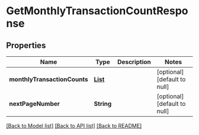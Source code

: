 # GetMonthlyTransactionCountResponse
## Properties

| Name | Type | Description | Notes |
|------------ | ------------- | ------------- | -------------|
| **monthlyTransactionCounts** | [**List**](MonthlyTransactionCount.md) |  | [optional] [default to null] |
| **nextPageNumber** | **String** |  | [optional] [default to null] |

[[Back to Model list]](../README.md#documentation-for-models) [[Back to API list]](../README.md#documentation-for-api-endpoints) [[Back to README]](../README.md)

